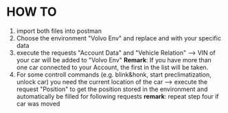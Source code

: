 # HOW TO
1. import both files into postman
2. Choose the environment "Volvo Env" and replace <volvoid> and <volvoid password> with your specific data
3. execute the requests "Account Data" and "Vehicle Relation" --> VIN of your car will be added to "Volvo Env"
**Remark**: If you have more than one car connected to your Account, the first in the list will be taken.
4. For some controll commands (e.g. blink&honk, start preclimatization, unlock car) you need the current location of the car --> execute the request "Position" to get the position stored in the environment and automatically be filled for following requests
**remark**: repeat step four if car was moved
